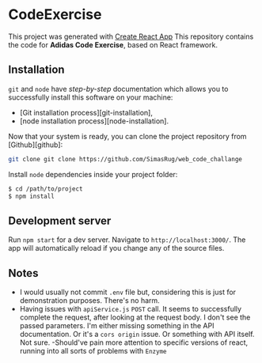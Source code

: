 # CodeExercise

This project was generated with [Create React App](https://github.com/facebook/create-react-app)
This repository contains the code for **Adidas Code Exercise**, based on React framework.

## Installation
`git` and `node` have _step-by-step_ documentation which allows you to successfully install this software on your machine:

- [Git installation process][git-installation],
- [node installation process][node-installation].

Now that your system is ready, you can clone the project repository from [Github][github]:

```bash
git clone git clone https://github.com/SimasRug/web_code_challange
```

Install `node` dependencies inside your project folder:

```bash
$ cd /path/to/project
$ npm install
```
## Development server

Run `npm start` for a dev server. Navigate to `http://localhost:3000/`. The app will automatically reload if you change any of the source files.



## Notes

- I would usually not commit `.env` file but, considering this is just for demonstration purposes. There's no harm.
- Having issues with `apiService.js` `POST` call. It seems to successfully complete the request, after looking at the request body. I don't see the passed parameters. 
I'm either missing something in the API documentation. Or it's a `cors origin` issue. Or something with API itself. Not sure.
-Should've pain more attention to specific versions of react, running into all sorts of problems with `Enzyme`